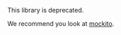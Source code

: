 This library is deprecated.

We recommend you look at [mockito](https://pub.dartlang.org/packages/mockito).